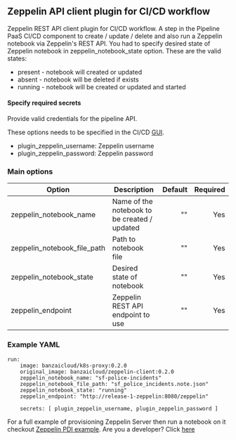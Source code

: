 
## Zeppelin API client plugin for CI/CD workflow

Zeppelin REST API client plugin for CI/CD workflow. A step in the Pipeline PaaS CI/CD component to create / update / delete and also run a Zeppelin notebook via Zeppelin's REST API.
You had to specify desired state of Zeppelin notebook in zeppelin_notebook_state option.
These are the valid states:

- present - notebook will created or updated
- absent - notebook will be deleted if exists
- running - notebook will be created or updated and started

#### Specify required secrets

Provide valid credentials for the pipeline API.

These options needs to be specified in the CI/CD [GUI](https://github.com/banzaicloud/pipeline/blob/master/docs/pipeline-howto.md#cicd-secrets).

* plugin_zeppelin_username: Zeppelin username
* plugin_zeppelin_password: Zeppelin password

### Main options

| Option                       | Description                                    | Default  | Required |
| -------------                | -----------------------                        | --------:| --------:|
| zeppelin_notebook_name       | Name of the notebook to be created / updated   | ""       | Yes       |
| zeppelin_notebook_file_path  | Path to notebook file                          | ""       | Yes       |
| zeppelin_notebook_state      | Desired state of notebook                      | ""       | Yes       |
| zeppelin_endpoint            | Zeppelin REST API endpoint to use              | ""       | Yes       |

### Example YAML

```
run:
    image: banzaicloud/k8s-proxy:0.2.0
    original_image: banzaicloud/zeppelin-client:0.2.0
    zeppelin_notebook_name: "sf-police-incidents"
    zeppelin_notebook_file_path: "sf_police_incidents.note.json"
    zeppelin_notebook_state: "running"
    zeppelin_endpoint: "http://release-1-zeppelin:8080/zeppelin"

    secrets: [ plugin_zeppelin_username, plugin_zeppelin_password ]
```

For a full example of provisioning Zeppelin Server then run a notebook on it checkout [Zeppelin PDI example](). 
Are you a developer? Click [here](dev.md)
